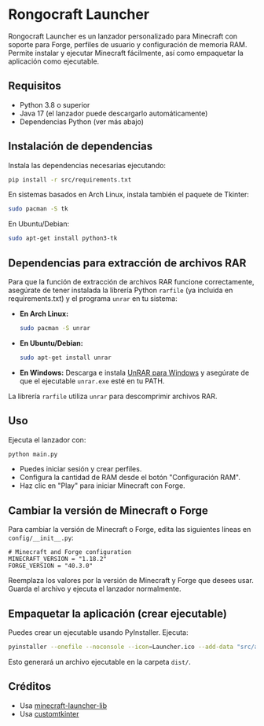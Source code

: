 # Rongocraft Launcher

Rongocraft Launcher es un lanzador personalizado para Minecraft con soporte para Forge, perfiles de usuario y configuración de memoria RAM. Permite instalar y ejecutar Minecraft fácilmente, así como empaquetar la aplicación como ejecutable.

## Requisitos
- Python 3.8 o superior
- Java 17 (el lanzador puede descargarlo automáticamente)
- Dependencias Python (ver más abajo)

## Instalación de dependencias
Instala las dependencias necesarias ejecutando:

```sh
pip install -r src/requirements.txt
```

En sistemas basados en Arch Linux, instala también el paquete de Tkinter:

```sh
sudo pacman -S tk
```

En Ubuntu/Debian:

```sh
sudo apt-get install python3-tk
```

## Dependencias para extracción de archivos RAR
Para que la función de extracción de archivos RAR funcione correctamente, asegúrate de tener instalada la librería Python `rarfile` (ya incluida en requirements.txt) y el programa `unrar` en tu sistema:

- **En Arch Linux:**
  ```sh
  sudo pacman -S unrar
  ```
- **En Ubuntu/Debian:**
  ```sh
  sudo apt-get install unrar
  ```
- **En Windows:**
  Descarga e instala [UnRAR para Windows](https://www.rarlab.com/rar_add.htm) y asegúrate de que el ejecutable `unrar.exe` esté en tu PATH.

La librería `rarfile` utiliza `unrar` para descomprimir archivos RAR.

## Uso
Ejecuta el lanzador con:

```sh
python main.py
```

- Puedes iniciar sesión y crear perfiles.
- Configura la cantidad de RAM desde el botón "Configuración RAM".
- Haz clic en "Play" para iniciar Minecraft con Forge.

## Cambiar la versión de Minecraft o Forge
Para cambiar la versión de Minecraft o Forge, edita las siguientes líneas en `config/__init__.py`:

```
# Minecraft and Forge configuration
MINECRAFT_VERSION = "1.18.2"
FORGE_VERSION = "40.3.0"
```

Reemplaza los valores por la versión de Minecraft y Forge que desees usar. Guarda el archivo y ejecuta el lanzador normalmente.

## Empaquetar la aplicación (crear ejecutable)
Puedes crear un ejecutable usando PyInstaller. Ejecuta:

```sh
pyinstaller --onefile --noconsole --icon=Launcher.ico --add-data "src/assets:assets" --hidden-import=PIL._tkinter_finder --hidden-import=PIL.ImageTk src/main.py
```

Esto generará un archivo ejecutable en la carpeta `dist/`.

## Créditos
- Usa [minecraft-launcher-lib](https://github.com/Hexeption/minecraft-launcher-lib)
- Usa [customtkinter](https://github.com/TomSchimansky/CustomTkinter)
